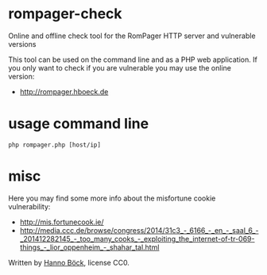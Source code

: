 rompager-check
==============

Online and offline check tool for the RomPager HTTP server and vulnerable versions

This tool can be used on the command line and as a PHP web application.
If you only want to check if you are vulnerable you may use the online version:

* http://rompager.hboeck.de

usage command line
==================

`php rompager.php [host/ip]`

misc
====

Here you may find some more info about the misfortune cookie vulnerability:
* http://mis.fortunecook.ie/
* http://media.ccc.de/browse/congress/2014/31c3_-_6166_-_en_-_saal_6_-_201412282145_-_too_many_cooks_-_exploiting_the_internet-of-tr-069-things_-_lior_oppenheim_-_shahar_tal.html

Written by [Hanno Böck](https://hboeck.de/), license CC0.
